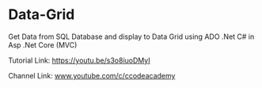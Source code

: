 # Data-Grid
Get Data from SQL Database and display to Data Grid using ADO .Net C# in Asp .Net Core (MVC)

Tutorial Link: https://youtu.be/s3o8iuoDMyI

Channel Link: www.youtube.com/c/ccodeacademy
